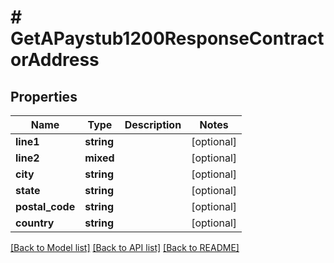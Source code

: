 # # GetAPaystub1200ResponseContractorAddress

## Properties

Name | Type | Description | Notes
------------ | ------------- | ------------- | -------------
**line1** | **string** |  | [optional]
**line2** | **mixed** |  | [optional]
**city** | **string** |  | [optional]
**state** | **string** |  | [optional]
**postal_code** | **string** |  | [optional]
**country** | **string** |  | [optional]

[[Back to Model list]](../../README.md#models) [[Back to API list]](../../README.md#endpoints) [[Back to README]](../../README.md)
